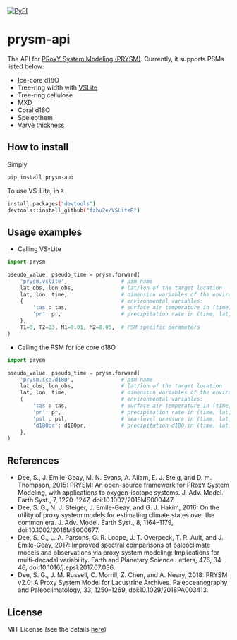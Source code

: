 [![PyPI](https://img.shields.io/pypi/v/prysm-api.svg)]()

# prysm-api
The API for [PRoxY System Modeling (PRYSM)](https://github.com/sylvia-dee/PRYSM).
Currently, it supports PSMs listed below:

+ Ice-core d18O
+ Tree-ring width with [VSLite](https://github.com/suztolwinskiward/VSLiteR)
+ Tree-ring cellulose
+ MXD
+ Coral d18O
+ Speleothem
+ Varve thickness

## How to install

Simply
```bash
pip install prysm-api
```

To use VS-Lite, in `R`
```bash
install.packages("devtools")
devtools::install_github("fzhu2e/VSLiteR")
```


## Usage examples

+ Calling VS-Lite

```python
import prysm

pseudo_value, pseudo_time = prysm.forward(
    'prysm.vslite',                 # psm name
    lat_obs, lon_obs,               # lat/lon of the target location
    lat, lon, time,                 # dimension variables of the environmentals
    {                               # environmental variables:
        'tas': tas,                 # surface air temperature in (time, lat, lon) [K]
        'pr': pr,                   # precipitation rate in (time, lat, lon) [kg/m2/s]
    },
    T1=8, T2=23, M1=0.01, M2=0.05,  # PSM specific parameters
)
```

+ Calling the PSM for ice core d18O

```python
import prysm

pseudo_value, pseudo_time = prysm.forward(
    'prysm.ice.d18O',               # psm name
    lat_obs, lon_obs,               # lat/lon of the target location
    lat, lon, time,                 # dimension variables of the environmentals
    {                               # environmental variables:
        'tas': tas,                 # surface air temperature in (time, lat, lon) [K]
        'pr': pr,                   # precipitation rate in (time, lat, lon) [kg/m2/s]
        'psl': psl,                 # sea-level pressure in (time, lat, lon) [Pa]
        'd18Opr': d18Opr,           # precipitation d18O in (time, lat, lon) [permil]
    },
)
```

## References

+ Dee, S., J. Emile-Geay, M. N. Evans, A. Allam, E. J. Steig, and D. m. Thompson, 2015: PRYSM: An open-source framework for PRoxY System Modeling, with applications to oxygen-isotope systems. J. Adv. Model. Earth Syst., 7, 1220–1247, doi:10.1002/2015MS000447.
+ Dee, S. G., N. J. Steiger, J. Emile-Geay, and G. J. Hakim, 2016: On the utility of proxy system models for estimating climate states over the common era. J. Adv. Model. Earth Syst., 8, 1164–1179, doi:10.1002/2016MS000677.
+ Dee, S. G., L. A. Parsons, G. R. Loope, J. T. Overpeck, T. R. Ault, and J. Emile-Geay, 2017: Improved spectral comparisons of paleoclimate models and observations via proxy system modeling: Implications for multi-decadal variability. Earth and Planetary Science Letters, 476, 34–46, doi:10.1016/j.epsl.2017.07.036.
+ Dee, S. G., J. M. Russell, C. Morrill, Z. Chen, and A. Neary, 2018: PRYSM v2.0: A Proxy System Model for Lacustrine Archives. Paleoceanography and Paleoclimatology, 33, 1250–1269, doi:10.1029/2018PA003413.


## License

MIT License (see the details [here](LICENSE))
